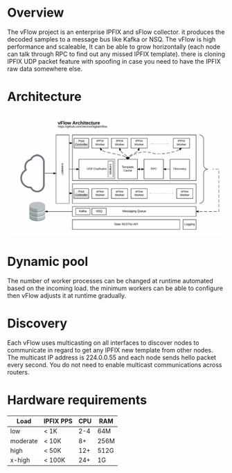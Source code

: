 # Overview

The vFlow project is an enterprise IPFIX and sFlow collector. it produces the decoded samples to a message bus like Kafka
or NSQ. The vFlow is high performance and scaleable, It can be able to grow horizontally (each node can talk through RPC
to find out any missed IPFIX template). there is cloning IPFIX UDP packet feature with spoofing in case you need to have
the IPFIX raw data somewhere else.

# Architecture

![Architecture](/docs/imgs/architecture.gif)

# Dynamic pool

The number of worker processes can be changed at runtime automated based on the incoming load. the minimum workers can be able to configure then vFlow adjusts it at runtime gradually.  

# Discovery

Each vFlow uses multicasting on all interfaces to discover nodes to communicate in regard to get any IPFIX new template from other nodes. The multicast IP address is 224.0.0.55 and each node sends hello packet every second. You do not need to enable multicast communications across routers.

# Hardware requirements

|Load|IPFIX PPS|CPU|RAM|
|----|---------|---|---|
|low| < 1K |2-4|64M|
|moderate| < 10K| 8+| 256M|
|high| < 50K| 12+| 512G|
|x-high| < 100K | 24+ | 1G|
